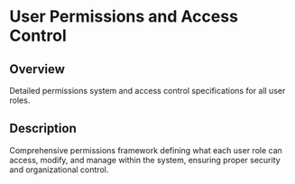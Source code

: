 # User Permissions and Access Control

## Overview
Detailed permissions system and access control specifications for all user roles.

## Description
Comprehensive permissions framework defining what each user role can access, modify, and manage within the system, ensuring proper security and organizational control.
